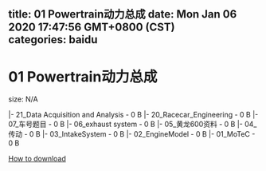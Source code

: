 
title: 01 Powertrain动力总成
date: Mon Jan 06 2020 17:47:56 GMT+0800 (CST)    
categories: baidu
---

# 01 Powertrain动力总成
size: N/A
 
 
|- 21_Data Acquisition and Analysis - 0 B
|- 20_Racecar_Engineering - 0 B
|- 07_车号题目 - 0 B
|- 06_exhaust system - 0 B
|- 05_黄龙600资料 - 0 B
|- 04_传动 - 0 B
|- 03_IntakeSystem - 0 B
|- 02_EngineModel - 0 B
|- 01_MoTeC - 0 B

[How to download](https://bpcam.bemobtrk.com/go/2ceec3aa-1ca2-46d6-b9ff-aaa5c184517c?jno=1252)
